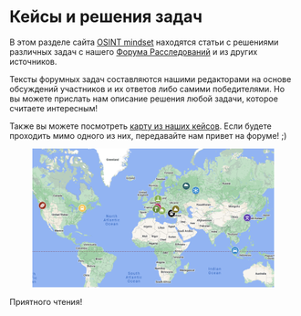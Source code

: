 # Кейсы и решения задач

В этом разделе сайта [OSINT mindset](https://osint-mindset.gitbook.io/index/) находятся статьи с решениями различных задач с нашего [Форума Расследований](https://t.me/+GMxoDCvLO0k0MWRi) и из других источников.

Тексты форумных задач составляются нашими редакторами на основе обсуждений участников и их ответов либо самими победителями. Но вы можете прислать нам описание решения любой задачи, которое считаете интересным!

Также вы можете посмотреть [карту из наших кейсов](https://www.google.com/maps/d/viewer?mid=1SbKWar17g\_5fRcJijVfVAzPfroPWJ4I\&ll=-3.81666561775622e-14%2C-2.1637183031294853\&z=1). Если будете проходить мимо одного из них, передавайте нам привет на форуме! ;)

<figure><img src=".gitbook/assets/Screenshot 2023-07-31 at 14.44.41.png" alt=""><figcaption></figcaption></figure>

Приятного чтения!
